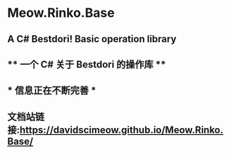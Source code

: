 # Meow.Rinko.Base  
## A C# Bestdori! Basic operation library  
## \** 一个 C# 关于 Bestdori 的操作库 **  
## \* 信息正在不断完善 *  
## 文档站链接:https://davidscimeow.github.io/Meow.Rinko.Base/
